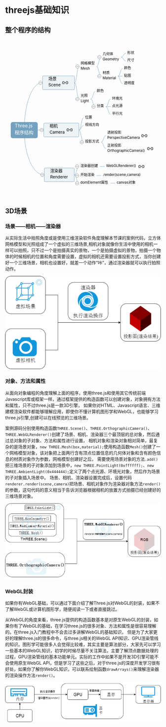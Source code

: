 # threejs基础知识

## 整个程序的结构

<table>
    <svg xmlns="http://www.w3.org/2000/svg" xmlns:xlink="http://www.w3.org/1999/xlink" id="kity_svg_6" version="1.1" width="531" height="501" style="background: rgba(251, 251, 251,0); display: inline;" viewBox="0 0 531 501"><defs id="kity_defs_7"><linearGradient id="kity_linearGradient_17" x1="0" y1="0" x2="0" y2="1"><stop id="kity_stop_18" offset="0" stop-color="rgb(255, 255, 255)"/><stop id="kity_stop_19" offset="1" stop-color="rgb(204, 204, 204)"/></linearGradient><marker id="kity_marker_4" orient="auto" refX="6" refY="0" viewBox="-7 -7 14 14" markerWidth="7" markerHeight="7" markerUnits="userSpaceOnUse"><path id="kity_path_5" fill="rgb(115, 161, 191)" stroke="none" d="M6,0A6,6,0,1,1,-6,0A6,6,0,1,1,6,0"/></marker><marker id="kity_marker_2" orient="auto" refX="6" refY="0" viewBox="-7 -7 14 14" markerWidth="7" markerHeight="7" markerUnits="userSpaceOnUse"><path id="kity_path_3" fill="rgb(115, 161, 191)" stroke="none" d="M6,0A6,6,0,1,1,-6,0A6,6,0,1,1,6,0"/></marker></defs><g id="kity_g_8"><g id="minder1" text-rendering="optimize-speed"><g id="minder_connect_group1"><path id="kity_path_31" fill="none" stroke="rgb(115, 161, 191)" stroke-width="1" d="M65,291.5A60.5,161.5,0,0,1,125.5,130"/><path id="kity_path_51" fill="none" stroke="rgb(115, 161, 191)" stroke-width="1" d="M65,291.5A64.5,0.5,0,0,1,129.5,291"/><path id="kity_path_59" fill="none" stroke="rgb(115, 161, 191)" stroke-width="1" d="M65,291.5A66.5,152.5,0,0,0,131.5,444"/><path id="kity_path_183" fill="none" stroke="rgb(115, 161, 191)" stroke-width="1" d="M236.5,130.5C244.5,130,244.5,74.5,252.5,74.5"/><path id="kity_path_191" fill="none" stroke="rgb(115, 161, 191)" stroke-width="1" d="M236.5,130.5C244.5,130,244.5,185.5,252.5,185.5"/><path id="kity_path_199" fill="none" stroke="rgb(115, 161, 191)" stroke-width="1" d="M311.5,74.5C319.5,74.5,319.5,42.5,327.5,42.5"/><path id="kity_path_207" fill="none" stroke="rgb(115, 161, 191)" stroke-width="1" d="M311.5,74.5C319.5,74.5,319.5,107.5,327.5,107.5"/><path id="kity_path_215" fill="none" stroke="rgb(115, 161, 191)" stroke-width="1" d="M384.5,107.5C392.5,107.5,392.5,81.5,400.5,81.5"/><path id="kity_path_223" fill="none" stroke="rgb(115, 161, 191)" stroke-width="1" d="M384.5,107.5C392.5,107.5,392.5,107.5,400.5,107.5"/><path id="kity_path_231" fill="none" stroke="rgb(115, 161, 191)" stroke-width="1" d="M384.5,107.5C392.5,107.5,392.5,133.5,400.5,133.5"/><path id="kity_path_263" fill="none" stroke="rgb(115, 161, 191)" stroke-width="1" d="M395.5,42.5C403.5,42.5,403.5,29.5,411.5,29.5"/><path id="kity_path_271" fill="none" stroke="rgb(115, 161, 191)" stroke-width="1" d="M395.5,42.5C403.5,42.5,403.5,55.5,411.5,55.5"/><path id="kity_path_319" fill="none" stroke="rgb(115, 161, 191)" stroke-width="1" d="M291.5,185.5C299.5,185.5,299.5,159.5,307.5,159.5"/><path id="kity_path_327" fill="none" stroke="rgb(115, 161, 191)" stroke-width="1" d="M291.5,185.5C299.5,185.5,299.5,211.5,307.5,211.5"/><path id="kity_path_335" fill="none" stroke="rgb(115, 161, 191)" stroke-width="1" d="M343.5,211.5C351.5,211.5,351.5,185.5,359.5,185.5"/><path id="kity_path_343" fill="none" stroke="rgb(115, 161, 191)" stroke-width="1" d="M343.5,211.5C351.5,211.5,351.5,211.5,359.5,211.5"/><path id="kity_path_351" fill="none" stroke="rgb(115, 161, 191)" stroke-width="1" d="M343.5,211.5C351.5,211.5,351.5,237.5,359.5,237.5"/><path id="kity_path_495" fill="none" stroke="rgb(115, 161, 191)" stroke-width="1" d="M251.5,291.5C259.5,291,259.5,249.5,267.5,249.5"/><path id="kity_path_496" fill="none" stroke="rgb(115, 161, 191)" stroke-width="1" d="M251.5,291.5C259.5,291,259.5,275.5,267.5,275.5"/><path id="kity_path_497" fill="none" stroke="rgb(115, 161, 191)" stroke-width="1" d="M327.5,332.5C335.5,332.5,335.5,310.5,343.5,310.5"/><path id="kity_path_498" fill="none" stroke="rgb(115, 161, 191)" stroke-width="1" d="M327.5,332.5C335.5,332.5,335.5,354.5,343.5,354.5"/><path id="kity_path_499" fill="none" stroke="rgb(115, 161, 191)" stroke-width="1" d="M251.5,291.5C259.5,291,259.5,332.5,267.5,332.5"/><path id="kity_path_500" fill="none" stroke="rgb(115, 161, 191)" stroke-width="1" d="M323.5,415.5C331.5,415.5,331.5,415.5,339.5,415.5"/><path id="kity_path_501" fill="none" stroke="rgb(115, 161, 191)" stroke-width="1" d="M235.5,444.5C243.5,444,243.5,415.5,251.5,415.5"/><path id="kity_path_502" fill="none" stroke="rgb(115, 161, 191)" stroke-width="1" d="M311.5,446.5C319.5,446.5,319.5,446.5,327.5,446.5"/><path id="kity_path_503" fill="none" stroke="rgb(115, 161, 191)" stroke-width="1" d="M235.5,444.5C243.5,444,243.5,446.5,251.5,446.5"/><path id="kity_path_504" fill="none" stroke="rgb(115, 161, 191)" stroke-width="1" d="M359.5,472.5C367.5,472.5,367.5,472.5,375.5,472.5"/><path id="kity_path_505" fill="none" stroke="rgb(115, 161, 191)" stroke-width="1" d="M235.5,444.5C243.5,444,243.5,472.5,251.5,472.5"/></g><g id="minder_node1"><path id="node_outline1" fill="rgb(115, 161, 191)" stroke="rgb(115, 161, 191)" d="M25.5,265.5h79a5,5,0,0,1,5,5v42a5,5,0,0,1,-5,5h-79a5,5,0,0,1,-5,-5v-42a5,5,0,0,1,5,-5z" stroke-width="3"/><g id="node_text1" fill="white"><text id="kity_text_22" text-rendering="inherit" font-size="16" dy=".8em" y="269.09999990463257" x="32.5">Three.js</text><text id="kity_text_478" text-rendering="inherit" font-size="16" dy=".8em" y="293.09999990463257" x="32.5">程序结构</text></g></g><g id="kity_g_14" display="none"><path id="kity_path_15" fill="rgba(0, 92, 153, 0.5)" stroke="none" d="M339.5,360.5h148v4h-148z"/><path id="kity_path_16" fill="none" stroke="rgb(0, 76, 128)" d="M339.5,360.5L487.5,360.5" stroke-width="1"/></g><g id="minder_node2"><g id="node_expander10" style="cursor: pointer;"><path id="kity_path_153" fill="white" stroke="gray" d="M126.5,130A6,6,0,1,1,114.5,130A6,6,0,1,1,126.5,130"/><path id="kity_path_154" fill="none" stroke="gray" d="M116,130L125,130"/></g><path id="node_outline11" fill="rgb(238, 243, 246)" stroke="rgb(115, 161, 191)" d="M130.5,106.5h103a3,3,0,0,1,3,3v41a3,3,0,0,1,-3,3h-103a3,3,0,0,1,-3,-3v-41a3,3,0,0,1,3,-3z" stroke-width="1"/><g id="node_text11" fill="black"><text id="kity_text_87" text-rendering="inherit" font-size="14" dy=".8em" y="109.90000009536743" x="147.5">场景</text><text id="kity_text_479" text-rendering="inherit" font-size="14" dy=".8em" y="130.90000009536743" x="147.5">Scene</text></g><a xmlns:xlink="http://www.w3.org/1999/xlink" id="kity_a_455" xlink:href="http://www.yanhuangxueyuan.com/threejs/docs/index.html#manual/introduction/Creating-a-scene" target="_blank" xlink:title="http://www.yanhuangxueyuan.com/threejs/docs/index.html#manual/introduction/Creating-a-scene" style="cursor: pointer;"><path id="kity_path_457" fill="rgba(255, 255, 255, 0)" stroke="none" d="M196.5,118.5h16a4,4,0,0,1,4,4v14a4,4,0,0,1,-4,4h-16a4,4,0,0,1,-4,-4v-14a4,4,0,0,1,4,-4z"/><path id="kity_path_456" fill="#666" stroke="none" d="M211.114,134.724h-1.278c-1.668,0,-3.07,-1.07,-3.599,-2.556h4.877c0.707,0,1.278,-0.571,1.278,-1.278V128.334c0,-0.707,-0.571,-1.278,-1.278,-1.278h-4.877C206.766,125.571,208.168,124.5,209.836,124.5h1.278c2.116,0,3.834,1.716,3.834,3.834V130.89C214.948,133.008,213.23,134.724,211.114,134.724zM199.612,129.612c0,-0.707,0.573,-1.278,1.278,-1.278h7.668c0.707,0,1.278,0.571,1.278,1.278S209.265,130.89,208.558,130.89H200.89C200.185,130.89,199.612,130.319,199.612,129.612zM197.056,128.334V130.89c0,0.707,0.573,1.278,1.278,1.278h4.877c-0.528,1.486,-1.932,2.556,-3.599,2.556H198.334C196.216,134.724,194.5,133.008,194.5,130.89V128.334C194.5,126.216,196.216,124.5,198.334,124.5h1.278c1.667,0,3.071,1.071,3.599,2.556H198.334C197.629,127.056,197.056,127.627,197.056,128.334z"/></a></g><g id="minder_node12" opacity="1"><g id="node_expander14" style="cursor: pointer;"><path id="kity_path_165" fill="white" stroke="gray" d="M130.5,291A6,6,0,1,1,118.5,291A6,6,0,1,1,130.5,291"/><path id="kity_path_166" fill="none" stroke="gray" d="M120,291L129,291"/></g><path id="node_outline15" fill="rgb(238, 243, 246)" stroke="rgb(115, 161, 191)" d="M134.5,267.5h114a3,3,0,0,1,3,3v41a3,3,0,0,1,-3,3h-114a3,3,0,0,1,-3,-3v-41a3,3,0,0,1,3,-3z" stroke-width="1"/><g id="node_text15" fill="black"><text id="kity_text_95" text-rendering="inherit" font-size="14" dy=".8em" y="270.90000009536743" x="151.5">相机</text><text id="kity_text_480" text-rendering="inherit" font-size="14" dy=".8em" y="291.90000009536743" x="151.5">Camera</text></g><a xmlns:xlink="http://www.w3.org/1999/xlink" id="kity_a_458" xlink:href="http://www.yanhuangxueyuan.com/threejs/docs/index.html#api/cameras/Camera" target="_blank" xlink:title="http://www.yanhuangxueyuan.com/threejs/docs/index.html#api/cameras/Camera" style="cursor: pointer;"><path id="kity_path_460" fill="rgba(255, 255, 255, 0)" stroke="none" d="M211.5,279.5h16a4,4,0,0,1,4,4v14a4,4,0,0,1,-4,4h-16a4,4,0,0,1,-4,-4v-14a4,4,0,0,1,4,-4z"/><path id="kity_path_459" fill="#666" stroke="none" d="M226.114,295.724h-1.278c-1.668,0,-3.07,-1.07,-3.599,-2.556h4.877c0.707,0,1.278,-0.571,1.278,-1.278V289.334c0,-0.707,-0.571,-1.278,-1.278,-1.278h-4.877C221.766,286.571,223.168,285.5,224.836,285.5h1.278c2.116,0,3.834,1.716,3.834,3.834V291.89C229.948,294.008,228.23,295.724,226.114,295.724zM214.612,290.612c0,-0.707,0.573,-1.278,1.278,-1.278h7.668c0.707,0,1.278,0.571,1.278,1.278S224.265,291.89,223.558,291.89H215.89C215.185,291.89,214.612,291.319,214.612,290.612zM212.056,289.334V291.89c0,0.707,0.573,1.278,1.278,1.278h4.877c-0.528,1.486,-1.932,2.556,-3.599,2.556H213.334C211.216,295.724,209.5,294.008,209.5,291.89V289.334C209.5,287.216,211.216,285.5,213.334,285.5h1.278c1.667,0,3.071,1.071,3.599,2.556H213.334C212.629,288.056,212.056,288.627,212.056,289.334z"/></a></g><g id="minder_node16" opacity="1"><g id="node_expander17" style="cursor: pointer;"><path id="kity_path_174" fill="white" stroke="gray" d="M132.5,444A6,6,0,1,1,120.5,444A6,6,0,1,1,132.5,444"/><path id="kity_path_175" fill="none" stroke="gray" d="M122,444L131,444"/></g><path id="node_outline18" fill="rgb(238, 243, 246)" stroke="rgb(115, 161, 191)" d="M136.5,420.5h96a3,3,0,0,1,3,3v41a3,3,0,0,1,-3,3h-96a3,3,0,0,1,-3,-3v-41a3,3,0,0,1,3,-3z" stroke-width="1"/><g id="node_text18" fill="black"><text id="kity_text_101" text-rendering="inherit" font-size="14" dy=".8em" y="423.90000009536743" x="153.5">渲染器</text><text id="kity_text_481" text-rendering="inherit" font-size="14" dy=".8em" y="444.90000009536743" x="153.5">Renderer</text></g></g><g id="minder_node21"><g id="node_expander20" style="cursor: pointer;"><path id="kity_path_188" fill="white" stroke="gray" d="M252.5,74.5A6,6,0,1,1,240.5,74.5A6,6,0,1,1,252.5,74.5"/><path id="kity_path_189" fill="none" stroke="gray" d="M242,74.5L251,74.5"/></g><path id="node_outline21" fill="none" stroke="none" d="M257.5,56.5h49a5,5,0,0,1,5,5v26a5,5,0,0,1,-5,5h-49a5,5,0,0,1,-5,-5v-26a5,5,0,0,1,5,-5z" stroke-width="3"/><g id="node_text21" fill="black"><text id="kity_text_185" text-rendering="inherit" font-size="12" dy=".8em" y="57.700000047683716" x="257.5">网格模型</text><text id="kity_text_482" text-rendering="inherit" font-size="12" dy=".8em" y="75.70000004768372" x="257.5">Mesh</text></g></g><g id="minder_node22"><g id="node_expander21" style="cursor: pointer;"><path id="kity_path_196" fill="white" stroke="gray" d="M252.5,185.5A6,6,0,1,1,240.5,185.5A6,6,0,1,1,252.5,185.5"/><path id="kity_path_197" fill="none" stroke="gray" d="M242,185.5L251,185.5"/></g><path id="node_outline22" fill="none" stroke="none" d="M257.5,167.5h29a5,5,0,0,1,5,5v26a5,5,0,0,1,-5,5h-29a5,5,0,0,1,-5,-5v-26a5,5,0,0,1,5,-5z" stroke-width="3"/><g id="node_text22" fill="black"><text id="kity_text_193" text-rendering="inherit" font-size="12" dy=".8em" y="168.70000004768372" x="257.5">光照</text><text id="kity_text_483" text-rendering="inherit" font-size="12" dy=".8em" y="186.70000004768372" x="257.5">Light</text></g></g><g id="minder_node23"><g id="node_expander22" style="cursor: pointer;"><path id="kity_path_204" fill="white" stroke="gray" d="M327.5,42.5A6,6,0,1,1,315.5,42.5A6,6,0,1,1,327.5,42.5"/><path id="kity_path_205" fill="none" stroke="gray" d="M317,42.5L326,42.5"/></g><path id="node_outline23" fill="none" stroke="none" d="M332.5,24.5h58a5,5,0,0,1,5,5v26a5,5,0,0,1,-5,5h-58a5,5,0,0,1,-5,-5v-26a5,5,0,0,1,5,-5z" stroke-width="3"/><g id="node_text23" fill="black"><text id="kity_text_201" text-rendering="inherit" font-size="12" dy=".8em" y="25.700000047683716" x="332.5">几何体</text><text id="kity_text_484" text-rendering="inherit" font-size="12" dy=".8em" y="43.700000047683716" x="332.5">Geometry</text></g></g><g id="minder_node24"><g id="node_expander23" style="cursor: pointer;"><path id="kity_path_212" fill="white" stroke="gray" d="M327.5,107.5A6,6,0,1,1,315.5,107.5A6,6,0,1,1,327.5,107.5"/><path id="kity_path_213" fill="none" stroke="gray" d="M317,107.5L326,107.5"/></g><path id="node_outline24" fill="none" stroke="none" d="M332.5,89.5h47a5,5,0,0,1,5,5v26a5,5,0,0,1,-5,5h-47a5,5,0,0,1,-5,-5v-26a5,5,0,0,1,5,-5z" stroke-width="3"/><g id="node_text24" fill="black"><text id="kity_text_209" text-rendering="inherit" font-size="12" dy=".8em" y="90.70000004768372" x="332.5">材质</text><text id="kity_text_485" text-rendering="inherit" font-size="12" dy=".8em" y="108.70000004768372" x="332.5">Material</text></g></g><g id="minder_node25"><g id="node_expander24" style="cursor: pointer;" display="none"><path id="kity_path_220" fill="white" stroke="gray" d="M400.5,81.5A6,6,0,1,1,388.5,81.5A6,6,0,1,1,400.5,81.5"/><path id="kity_path_221" fill="none" stroke="gray"/></g><path id="node_outline25" fill="none" stroke="none" d="M405.5,72.5h25a5,5,0,0,1,5,5v8a5,5,0,0,1,-5,5h-25a5,5,0,0,1,-5,-5v-8a5,5,0,0,1,5,-5z" stroke-width="3"/><g id="node_text25" fill="black"><text id="kity_text_217" text-rendering="inherit" font-size="12" dy=".8em" y="73.70000004768372" x="405.5">颜色</text></g></g><g id="minder_node26"><g id="node_expander25" style="cursor: pointer;" display="none"><path id="kity_path_228" fill="white" stroke="gray" d="M400.5,107.5A6,6,0,1,1,388.5,107.5A6,6,0,1,1,400.5,107.5"/><path id="kity_path_229" fill="none" stroke="gray"/></g><path id="node_outline26" fill="none" stroke="none" d="M405.5,98.5h24a5,5,0,0,1,5,5v8a5,5,0,0,1,-5,5h-24a5,5,0,0,1,-5,-5v-8a5,5,0,0,1,5,-5z" stroke-width="3"/><g id="node_text26" fill="black"><text id="kity_text_225" text-rendering="inherit" font-size="12" dy=".8em" y="99.70000004768372" x="405.5">贴图</text></g></g><g id="minder_node27"><g id="node_expander26" style="cursor: pointer;" display="none"><path id="kity_path_236" fill="white" stroke="gray" d="M400.5,133.5A6,6,0,1,1,388.5,133.5A6,6,0,1,1,400.5,133.5"/><path id="kity_path_237" fill="none" stroke="gray"/></g><path id="node_outline27" fill="none" stroke="none" d="M405.5,124.5h37a5,5,0,0,1,5,5v8a5,5,0,0,1,-5,5h-37a5,5,0,0,1,-5,-5v-8a5,5,0,0,1,5,-5z" stroke-width="3"/><g id="node_text27" fill="black"><text id="kity_text_233" text-rendering="inherit" font-size="12" dy=".8em" y="125.70000004768372" x="405.5">透明度</text></g></g><g id="minder_node31"><g id="node_expander30" style="cursor: pointer;" display="none"><path id="kity_path_268" fill="white" stroke="gray" d="M411.5,29.5A6,6,0,1,1,399.5,29.5A6,6,0,1,1,411.5,29.5"/><path id="kity_path_269" fill="none" stroke="gray"/></g><path id="node_outline31" fill="none" stroke="none" d="M416.5,20.5h25a5,5,0,0,1,5,5v8a5,5,0,0,1,-5,5h-25a5,5,0,0,1,-5,-5v-8a5,5,0,0,1,5,-5z" stroke-width="3"/><g id="node_text31" fill="black"><text id="kity_text_265" text-rendering="inherit" font-size="12" dy=".8em" y="21.700000047683716" x="416.5">形状</text></g></g><g id="minder_node32"><g id="node_expander31" style="cursor: pointer;" display="none"><path id="kity_path_276" fill="white" stroke="gray" d="M411.5,55.5A6,6,0,1,1,399.5,55.5A6,6,0,1,1,411.5,55.5"/><path id="kity_path_277" fill="none" stroke="gray"/></g><path id="node_outline32" fill="none" stroke="none" d="M416.5,46.5h25a5,5,0,0,1,5,5v8a5,5,0,0,1,-5,5h-25a5,5,0,0,1,-5,-5v-8a5,5,0,0,1,5,-5z" stroke-width="3"/><g id="node_text32" fill="black"><text id="kity_text_273" text-rendering="inherit" font-size="12" dy=".8em" y="47.700000047683716" x="416.5">尺寸</text></g></g><g id="minder_node38"><g id="node_expander37" style="cursor: pointer;" display="none"><path id="kity_path_324" fill="white" stroke="gray" d="M307.5,159.5A6,6,0,1,1,295.5,159.5A6,6,0,1,1,307.5,159.5"/><path id="kity_path_325" fill="none" stroke="gray"/></g><path id="node_outline38" fill="none" stroke="none" d="M312.5,150.5h25a5,5,0,0,1,5,5v8a5,5,0,0,1,-5,5h-25a5,5,0,0,1,-5,-5v-8a5,5,0,0,1,5,-5z" stroke-width="3"/><g id="node_text38" fill="black"><text id="kity_text_321" text-rendering="inherit" font-size="12" dy=".8em" y="151.70000004768372" x="312.5">颜色</text></g></g><g id="minder_node39"><g id="node_expander38" style="cursor: pointer;"><path id="kity_path_332" fill="white" stroke="gray" d="M307.5,211.5A6,6,0,1,1,295.5,211.5A6,6,0,1,1,307.5,211.5"/><path id="kity_path_333" fill="none" stroke="gray" d="M297,211.5L306,211.5"/></g><path id="node_outline39" fill="none" stroke="none" d="M312.5,202.5h26a5,5,0,0,1,5,5v8a5,5,0,0,1,-5,5h-26a5,5,0,0,1,-5,-5v-8a5,5,0,0,1,5,-5z" stroke-width="3"/><g id="node_text39" fill="black"><text id="kity_text_329" text-rendering="inherit" font-size="12" dy=".8em" y="203.70000004768372" x="312.5">分类</text></g></g><g id="minder_node40"><g id="node_expander39" style="cursor: pointer;" display="none"><path id="kity_path_340" fill="white" stroke="gray" d="M359.5,185.5A6,6,0,1,1,347.5,185.5A6,6,0,1,1,359.5,185.5"/><path id="kity_path_341" fill="none" stroke="gray"/></g><path id="node_outline40" fill="none" stroke="none" d="M364.5,176.5h38a5,5,0,0,1,5,5v8a5,5,0,0,1,-5,5h-38a5,5,0,0,1,-5,-5v-8a5,5,0,0,1,5,-5z" stroke-width="3"/><g id="node_text40" fill="black"><text id="kity_text_337" text-rendering="inherit" font-size="12" dy=".8em" y="177.70000004768372" x="364.5">环境光</text></g></g><g id="minder_node41"><g id="node_expander40" style="cursor: pointer;" display="none"><path id="kity_path_348" fill="white" stroke="gray" d="M359.5,211.5A6,6,0,1,1,347.5,211.5A6,6,0,1,1,359.5,211.5"/><path id="kity_path_349" fill="none" stroke="gray"/></g><path id="node_outline41" fill="none" stroke="none" d="M364.5,202.5h38a5,5,0,0,1,5,5v8a5,5,0,0,1,-5,5h-38a5,5,0,0,1,-5,-5v-8a5,5,0,0,1,5,-5z" stroke-width="3"/><g id="node_text41" fill="black"><text id="kity_text_345" text-rendering="inherit" font-size="12" dy=".8em" y="203.70000004768372" x="364.5">点光源</text></g></g><g id="minder_node42"><g id="node_expander41" style="cursor: pointer;" display="none"><path id="kity_path_356" fill="white" stroke="gray" d="M359.5,237.5A6,6,0,1,1,347.5,237.5A6,6,0,1,1,359.5,237.5"/><path id="kity_path_357" fill="none" stroke="gray"/></g><path id="node_outline42" fill="none" stroke="none" d="M364.5,228.5h37a5,5,0,0,1,5,5v8a5,5,0,0,1,-5,5h-37a5,5,0,0,1,-5,-5v-8a5,5,0,0,1,5,-5z" stroke-width="3"/><g id="node_text42" fill="black"><text id="kity_text_353" text-rendering="inherit" font-size="12" dy=".8em" y="229.70000004768372" x="364.5">平行光</text></g></g><g id="kity_g_12" display="none"><path id="kity_path_13" fill="none" stroke="rgb(66, 94, 112)" d="M338.5,406.5h132a5,5,0,0,1,5,5v18a5,5,0,0,1,-5,5h-132a5,5,0,0,1,-5,-5v-18a5,5,0,0,1,5,-5z" stroke-width="5"/></g><g id="minder_node13"><g id="node_expander11" style="cursor: pointer;" display="none"><path id="kity_path_156" fill="white" stroke="gray" d="M267.5,249.5A6,6,0,1,1,255.5,249.5A6,6,0,1,1,267.5,249.5"/><path id="kity_path_157" fill="none" stroke="gray"/></g><path id="node_outline12" fill="none" stroke="none" d="M272.5,240.5h26a5,5,0,0,1,5,5v8a5,5,0,0,1,-5,5h-26a5,5,0,0,1,-5,-5v-8a5,5,0,0,1,5,-5z" stroke-width="3"/><g id="node_text12" fill="black"><text id="kity_text_89" text-rendering="inherit" font-size="12" dy=".8em" y="241.70000004768372" x="272.5">位置</text></g></g><g id="minder_node14"><g id="node_expander12" style="cursor: pointer;" display="none"><path id="kity_path_159" fill="white" stroke="gray" d="M267.5,275.5A6,6,0,1,1,255.5,275.5A6,6,0,1,1,267.5,275.5"/><path id="kity_path_160" fill="none" stroke="gray"/></g><path id="node_outline13" fill="none" stroke="none" d="M272.5,266.5h49a5,5,0,0,1,5,5v8a5,5,0,0,1,-5,5h-49a5,5,0,0,1,-5,-5v-8a5,5,0,0,1,5,-5z" stroke-width="3"/><g id="node_text13" fill="black"><text id="kity_text_91" text-rendering="inherit" font-size="12" dy=".8em" y="267.7000000476837" x="272.5">视线方向</text></g></g><g id="minder_node35"><g id="node_expander34" style="cursor: pointer;" display="none"><path id="kity_path_300" fill="white" stroke="gray" d="M343.5,310.5A6,6,0,1,1,331.5,310.5A6,6,0,1,1,343.5,310.5"/><path id="kity_path_301" fill="none" stroke="gray" d="M333,310.5L342,310.5"/></g><path id="node_outline35" fill="none" stroke="none" d="M348.5,292.5h138a5,5,0,0,1,5,5v26a5,5,0,0,1,-5,5h-138a5,5,0,0,1,-5,-5v-26a5,5,0,0,1,5,-5z" stroke-width="3"/><g id="node_text35" fill="black"><text id="kity_text_297" text-rendering="inherit" font-size="12" dy=".8em" y="293.7000000476837" x="348.5">透射投影</text><text id="kity_text_486" text-rendering="inherit" font-size="12" dy=".8em" y="311.7000000476837" x="348.5">PerspectiveCamera</text></g><a xmlns:xlink="http://www.w3.org/1999/xlink" id="kity_a_487" xlink:href="http://www.yanhuangxueyuan.com/threejs/docs/index.html#api/cameras/PerspectiveCamera" target="_blank" xlink:title="http://www.yanhuangxueyuan.com/threejs/docs/index.html#api/cameras/PerspectiveCamera" style="cursor: pointer;"><path id="kity_path_489" fill="rgba(255, 255, 255, 0)" stroke="none" d="M466.5,299.5h16a4,4,0,0,1,4,4v14a4,4,0,0,1,-4,4h-16a4,4,0,0,1,-4,-4v-14a4,4,0,0,1,4,-4z"/><path id="kity_path_488" fill="#666" stroke="none" d="M481.114,315.724h-1.278c-1.668,0,-3.07,-1.07,-3.599,-2.556h4.877c0.707,0,1.278,-0.571,1.278,-1.278V309.334c0,-0.707,-0.571,-1.278,-1.278,-1.278h-4.877C476.766,306.571,478.168,305.5,479.836,305.5h1.278c2.116,0,3.834,1.716,3.834,3.834V311.89C484.948,314.008,483.23,315.724,481.114,315.724zM469.612,310.612c0,-0.707,0.573,-1.278,1.278,-1.278h7.668c0.707,0,1.278,0.571,1.278,1.278S479.265,311.89,478.558,311.89H470.89C470.185,311.89,469.612,311.319,469.612,310.612zM467.056,309.334V311.89c0,0.707,0.573,1.278,1.278,1.278h4.877c-0.528,1.486,-1.932,2.556,-3.599,2.556H468.334C466.216,315.724,464.5,314.008,464.5,311.89V309.334C464.5,307.216,466.216,305.5,468.334,305.5h1.278c1.667,0,3.071,1.071,3.599,2.556H468.334C467.629,308.056,467.056,308.627,467.056,309.334z"/></a></g><g id="minder_node36" opacity="1"><g id="node_expander35" style="cursor: pointer;" display="none"><path id="kity_path_308" fill="white" stroke="gray" d="M343.5,354.5A6,6,0,1,1,331.5,354.5A6,6,0,1,1,343.5,354.5"/><path id="kity_path_309" fill="none" stroke="gray" d="M333,354.5L342,354.5"/></g><path id="node_outline36" fill="none" stroke="none" d="M348.5,336.5h158a5,5,0,0,1,5,5v26a5,5,0,0,1,-5,5h-158a5,5,0,0,1,-5,-5v-26a5,5,0,0,1,5,-5z" stroke-width="3"/><g id="node_text36" fill="black"><text id="kity_text_305" text-rendering="inherit" font-size="12" dy=".8em" y="337.7000000476837" x="348.5">正射投影</text><text id="kity_text_490" text-rendering="inherit" font-size="12" dy=".8em" y="355.7000000476837" x="348.5">OrthographicCamera()</text></g><a xmlns:xlink="http://www.w3.org/1999/xlink" id="kity_a_492" xlink:href="http://www.yanhuangxueyuan.com/threejs/docs/index.html#api/cameras/OrthographicCamera" target="_blank" xlink:title="http://www.yanhuangxueyuan.com/threejs/docs/index.html#api/cameras/OrthographicCamera" style="cursor: pointer;"><path id="kity_path_494" fill="rgba(255, 255, 255, 0)" stroke="none" d="M486.5,343.5h16a4,4,0,0,1,4,4v14a4,4,0,0,1,-4,4h-16a4,4,0,0,1,-4,-4v-14a4,4,0,0,1,4,-4z"/><path id="kity_path_493" fill="#666" stroke="none" d="M501.114,359.724h-1.278c-1.668,0,-3.07,-1.07,-3.599,-2.556h4.877c0.707,0,1.278,-0.571,1.278,-1.278V353.334c0,-0.707,-0.571,-1.278,-1.278,-1.278h-4.877C496.766,350.571,498.168,349.5,499.836,349.5h1.278c2.116,0,3.834,1.716,3.834,3.834V355.89C504.948,358.008,503.23,359.724,501.114,359.724zM489.612,354.612c0,-0.707,0.573,-1.278,1.278,-1.278h7.668c0.707,0,1.278,0.571,1.278,1.278S499.265,355.89,498.558,355.89H490.89C490.185,355.89,489.612,355.319,489.612,354.612zM487.056,353.334V355.89c0,0.707,0.573,1.278,1.278,1.278h4.877c-0.528,1.486,-1.932,2.556,-3.599,2.556H488.334C486.216,359.724,484.5,358.008,484.5,355.89V353.334C484.5,351.216,486.216,349.5,488.334,349.5h1.278c1.667,0,3.071,1.071,3.599,2.556H488.334C487.629,352.056,487.056,352.627,487.056,353.334z"/></a></g><g id="minder_node15"><g id="node_expander13" style="cursor: pointer;"><path id="kity_path_162" fill="white" stroke="gray" d="M267.5,332.5A6,6,0,1,1,255.5,332.5A6,6,0,1,1,267.5,332.5"/><path id="kity_path_163" fill="none" stroke="gray" d="M257,332.5L266,332.5"/></g><path id="node_outline14" fill="none" stroke="none" d="M272.5,323.5h50a5,5,0,0,1,5,5v8a5,5,0,0,1,-5,5h-50a5,5,0,0,1,-5,-5v-8a5,5,0,0,1,5,-5z" stroke-width="3"/><g id="node_text14" fill="black"><text id="kity_text_93" text-rendering="inherit" font-size="12" dy=".8em" y="324.7000000476837" x="272.5">投影方式</text></g></g><g id="minder_node45" opacity="1"><g id="node_expander44" style="cursor: pointer;" display="none"><path id="kity_path_380" fill="white" stroke="gray" d="M339.5,415.5A6,6,0,1,1,327.5,415.5A6,6,0,1,1,339.5,415.5"/><path id="kity_path_381" fill="none" stroke="gray"/></g><path id="node_outline45" fill="none" stroke="none" d="M344.5,401.5h132a5,5,0,0,1,5,5v18a5,5,0,0,1,-5,5h-132a5,5,0,0,1,-5,-5v-18a5,5,0,0,1,5,-5z" stroke-width="3"/><g id="node_text45" fill="black"><text id="kity_text_377" text-rendering="inherit" font-size="12" dy=".8em" y="407.7000000476837" x="344.5">WebGLRenderer()</text></g><a xmlns:xlink="http://www.w3.org/1999/xlink" id="kity_a_475" xlink:href="http://www.yanhuangxueyuan.com/threejs/docs/index.html#api/renderers/WebGLRenderer" target="_blank" xlink:title="http://www.yanhuangxueyuan.com/threejs/docs/index.html#api/renderers/WebGLRenderer" style="cursor: pointer;"><path id="kity_path_477" fill="rgba(255, 255, 255, 0)" stroke="none" d="M456.5,404.5h16a4,4,0,0,1,4,4v14a4,4,0,0,1,-4,4h-16a4,4,0,0,1,-4,-4v-14a4,4,0,0,1,4,-4z"/><path id="kity_path_476" fill="#666" stroke="none" d="M471.114,420.724h-1.278c-1.668,0,-3.07,-1.07,-3.599,-2.556h4.877c0.707,0,1.278,-0.571,1.278,-1.278V414.334c0,-0.707,-0.571,-1.278,-1.278,-1.278h-4.877C466.766,411.571,468.168,410.5,469.836,410.5h1.278c2.116,0,3.834,1.716,3.834,3.834V416.89C474.948,419.008,473.23,420.724,471.114,420.724zM459.612,415.612c0,-0.707,0.573,-1.278,1.278,-1.278h7.668c0.707,0,1.278,0.571,1.278,1.278S469.265,416.89,468.558,416.89H460.89C460.185,416.89,459.612,416.319,459.612,415.612zM457.056,414.334V416.89c0,0.707,0.573,1.278,1.278,1.278h4.877c-0.528,1.486,-1.932,2.556,-3.599,2.556H458.334C456.216,420.724,454.5,419.008,454.5,416.89V414.334C454.5,412.216,456.216,410.5,458.334,410.5h1.278c1.667,0,3.071,1.071,3.599,2.556H458.334C457.629,413.056,457.056,413.627,457.056,414.334z"/></a></g><g id="minder_node46" opacity="1"><g id="node_expander45" style="cursor: pointer;"><path id="kity_path_388" fill="white" stroke="gray" d="M251.5,415.5A6,6,0,1,1,239.5,415.5A6,6,0,1,1,251.5,415.5"/><path id="kity_path_389" fill="none" stroke="gray" d="M241,415.5L250,415.5"/></g><path id="node_outline46" fill="none" stroke="none" d="M256.5,406.5h62a5,5,0,0,1,5,5v8a5,5,0,0,1,-5,5h-62a5,5,0,0,1,-5,-5v-8a5,5,0,0,1,5,-5z" stroke-width="3"/><g id="node_text46" fill="black"><text id="kity_text_385" text-rendering="inherit" font-size="12" dy=".8em" y="407.7000000476837" x="256.5">渲染器创建</text></g></g><g id="minder_node50"><g id="node_expander49" style="cursor: pointer;" display="none"><path id="kity_path_421" fill="white" stroke="gray" d="M327.5,446.5A6,6,0,1,1,315.5,446.5A6,6,0,1,1,327.5,446.5"/><path id="kity_path_422" fill="none" stroke="gray"/></g><path id="node_outline50" fill="none" stroke="none" d="M332.5,437.5h126a5,5,0,0,1,5,5v8a5,5,0,0,1,-5,5h-126a5,5,0,0,1,-5,-5v-8a5,5,0,0,1,5,-5z" stroke-width="3"/><g id="node_text50" fill="black"><text id="kity_text_418" text-rendering="inherit" font-size="12" dy=".8em" y="438.7000000476837" x="332.5">.render(scene,camera)</text></g></g><g id="minder_node49"><g id="node_expander48" style="cursor: pointer;"><path id="kity_path_413" fill="white" stroke="gray" d="M251.5,446.5A6,6,0,1,1,239.5,446.5A6,6,0,1,1,251.5,446.5"/><path id="kity_path_414" fill="none" stroke="gray" d="M241,446.5L250,446.5"/></g><path id="node_outline49" fill="none" stroke="none" d="M256.5,437.5h50a5,5,0,0,1,5,5v8a5,5,0,0,1,-5,5h-50a5,5,0,0,1,-5,-5v-8a5,5,0,0,1,5,-5z" stroke-width="3"/><g id="node_text49" fill="black"><text id="kity_text_410" text-rendering="inherit" font-size="12" dy=".8em" y="438.7000000476837" x="256.5">开始渲染</text></g></g><g id="minder_node54"><g id="node_expander53" style="cursor: pointer;" display="none"><path id="kity_path_453" fill="white" stroke="gray" d="M375.5,472.5A6,6,0,1,1,363.5,472.5A6,6,0,1,1,375.5,472.5"/><path id="kity_path_454" fill="none" stroke="gray"/></g><path id="node_outline54" fill="none" stroke="none" d="M380.5,463.5h63a5,5,0,0,1,5,5v8a5,5,0,0,1,-5,5h-63a5,5,0,0,1,-5,-5v-8a5,5,0,0,1,5,-5z" stroke-width="3"/><g id="node_text54" fill="black"><text id="kity_text_450" text-rendering="inherit" font-size="12" dy=".8em" y="464.7000000476837" x="380.5">canvas对象</text></g></g><g id="minder_node53"><g id="node_expander52" style="cursor: pointer;"><path id="kity_path_445" fill="white" stroke="gray" d="M251.5,472.5A6,6,0,1,1,239.5,472.5A6,6,0,1,1,251.5,472.5"/><path id="kity_path_446" fill="none" stroke="gray" d="M241,472.5L250,472.5"/></g><path id="node_outline53" fill="none" stroke="none" d="M256.5,463.5h98a5,5,0,0,1,5,5v8a5,5,0,0,1,-5,5h-98a5,5,0,0,1,-5,-5v-8a5,5,0,0,1,5,-5z" stroke-width="3"/><g id="node_text53" fill="black"><text id="kity_text_442" text-rendering="inherit" font-size="12" dy=".8em" y="464.7000000476837" x="256.5">domElement属性</text></g></g></g></g>
    </svg>
</table>

## 3D场景

### 场景——相机——渲染器

从实际生活中拍照角度或是使用三维渲染软件角度理解本节课的案例代码，立方体网格模型和光照组成了一个虚拟的三维场景,相机对象就像你生活中使用的相机一样可以拍照，只不过一个是拍摄真实的景物，一个是拍摄虚拟的景物，拍摄一个物体的时候相机的位置和角度需要设置，虚拟的相机还需要设置投影方式，当你创建好一个三维场景，相机也设置好，就差一个动作“咔”，通过渲染器就可以执行拍照动作。

![](../../\imgs\threejs-basic-1.png)

### 对象、方法和属性

从面向对象编程的角度理解上面的程序，使用three.js和使用其它传统前端Javascript库或框架一样，通过框架提供的构造函数可以创建对象，对象拥有方法和属性，只不过three.js是一款3D引擎， 如果你对HTML、Javascript语言、三维建模渲染软件都能够理解应用，即使你不懂计算机图形学和WebGL，也能够学习three.js引擎,创建可以在线预览的三维场景。

案例源码分别使用构造函数`THREE.Scene()`、`THREE.OrthographicCamera()`、`THREE.WebGLRenderer()`创建了场景、相机、渲染器三个最顶层的总对象，然后通过总对象的子对象、方法和属性进行设置， 相机对象和渲染对象相对简单，最复杂的是场景对象，`new THREE.Mesh(box,material);`使用构造函数`Mesh()`创建了一个网格模型对象，该对象把上面两行含有顶点位置信息的几何体对象和含有颜色信息的材质对象作为参数，网格模型创建好之后， 需要使用场景对象的方法`.add()`把三维场景的子对象添加到场景中，`new THREE.PointLight(0xffffff);`、`new THREE.AmbientLight(0x444444);`定义了两个点光源、环境光对象，然后作为场景的子对象插入场景中。 场景、相机、渲染器设置完成后，设置代码`renderer.render(scene,camera)`把场景、相机对象作为渲染器对象方法`render()`的参数，这句代码的意义相当于告诉浏览器根据相机的放置方式拍摄已经创建好的三维场景对象。

![](../../\imgs\threejs-basic-2.png)

### WebGL封装

如果你有WebGL基础，可以通过下面介绍了解Three.js对WebGL的封装，如果不了解WebGL或计算机图形学，随便阅读一下或者直接跳过。

从WebGL的角度来看，three.js提供的构造函数基本是对原生WebGL的封装，如果你有了WebGL的基础，在学习three.js的很多对象、方法和属性是很容易理解的。在three.js入门教程中不会去过多讲解WebGL的基础知识， 但是为了大家更好的理解three.js的很多命令，与three.js相关的WebGL API知识、GPU渲染管线的知识。图形学可能很多人会觉得比较难，其实主要是算法部分，大家先可以学习一些基本的WebGL知识，初学的时候尽量不关注算法，主要了解顶点数据处理的过程，GPU渲染管线的基本功能单元。实际的工作中如果不是开发3D引擎可能不会使用原生WebGL API，但是学习了这些之后，对于three.js的深度开发学习很有好处，如果你了解你WebGL知识，可以联系绘制函数`drawArrays()`来理解渲染器的渲染操作方法`render()`。

![](../../\imgs\threejs-basic-3.png)
